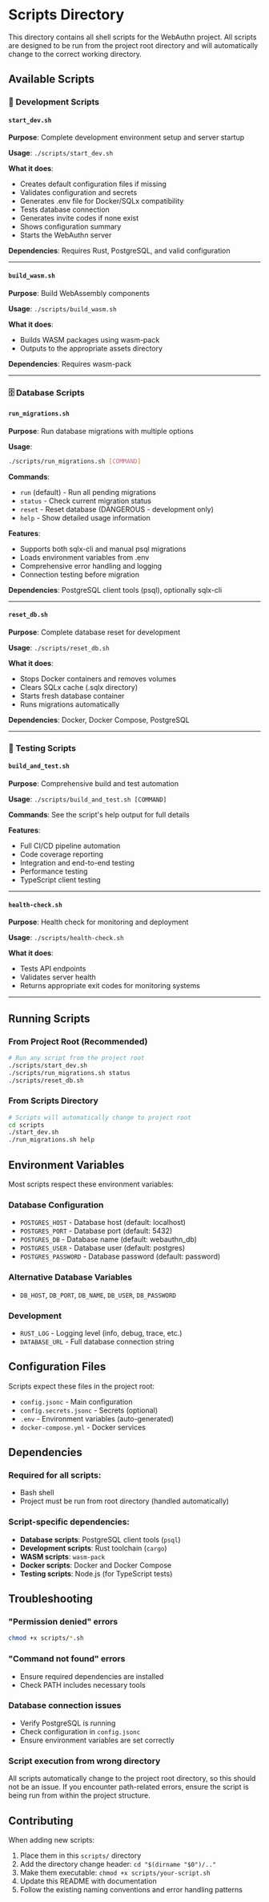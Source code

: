 # Scripts Directory

This directory contains all shell scripts for the WebAuthn project. All scripts are designed to be run from the project root directory and will automatically change to the correct working directory.

## Available Scripts

### 🚀 Development Scripts

#### `start_dev.sh`
**Purpose**: Complete development environment setup and server startup

**Usage**: `./scripts/start_dev.sh`

**What it does**:
- Creates default configuration files if missing
- Validates configuration and secrets
- Generates .env file for Docker/SQLx compatibility
- Tests database connection
- Generates invite codes if none exist
- Shows configuration summary
- Starts the WebAuthn server

**Dependencies**: Requires Rust, PostgreSQL, and valid configuration

---

#### `build_wasm.sh`
**Purpose**: Build WebAssembly components

**Usage**: `./scripts/build_wasm.sh`

**What it does**:
- Builds WASM packages using wasm-pack
- Outputs to the appropriate assets directory

**Dependencies**: Requires wasm-pack

---

### 🗄️ Database Scripts

#### `run_migrations.sh`
**Purpose**: Run database migrations with multiple options

**Usage**:
```bash
./scripts/run_migrations.sh [COMMAND]
```

**Commands**:
- `run` (default) - Run all pending migrations
- `status` - Check current migration status
- `reset` - Reset database (DANGEROUS - development only)
- `help` - Show detailed usage information

**Features**:
- Supports both sqlx-cli and manual psql migrations
- Loads environment variables from .env
- Comprehensive error handling and logging
- Connection testing before migration

**Dependencies**: PostgreSQL client tools (psql), optionally sqlx-cli

---

#### `reset_db.sh`
**Purpose**: Complete database reset for development

**Usage**: `./scripts/reset_db.sh`

**What it does**:
- Stops Docker containers and removes volumes
- Clears SQLx cache (.sqlx directory)
- Starts fresh database container
- Runs migrations automatically

**Dependencies**: Docker, Docker Compose, PostgreSQL

---

### 🧪 Testing Scripts

#### `build_and_test.sh`
**Purpose**: Comprehensive build and test automation

**Usage**: `./scripts/build_and_test.sh [COMMAND]`

**Commands**: See the script's help output for full details

**Features**:
- Full CI/CD pipeline automation
- Code coverage reporting
- Integration and end-to-end testing
- Performance testing
- TypeScript client testing

---

#### `health-check.sh`
**Purpose**: Health check for monitoring and deployment

**Usage**: `./scripts/health-check.sh`

**What it does**:
- Tests API endpoints
- Validates server health
- Returns appropriate exit codes for monitoring systems

---

## Running Scripts

### From Project Root (Recommended)
```bash
# Run any script from the project root
./scripts/start_dev.sh
./scripts/run_migrations.sh status
./scripts/reset_db.sh
```

### From Scripts Directory
```bash
# Scripts will automatically change to project root
cd scripts
./start_dev.sh
./run_migrations.sh help
```

## Environment Variables

Most scripts respect these environment variables:

### Database Configuration
- `POSTGRES_HOST` - Database host (default: localhost)
- `POSTGRES_PORT` - Database port (default: 5432)
- `POSTGRES_DB` - Database name (default: webauthn_db)
- `POSTGRES_USER` - Database user (default: postgres)
- `POSTGRES_PASSWORD` - Database password (default: password)

### Alternative Database Variables
- `DB_HOST`, `DB_PORT`, `DB_NAME`, `DB_USER`, `DB_PASSWORD`

### Development
- `RUST_LOG` - Logging level (info, debug, trace, etc.)
- `DATABASE_URL` - Full database connection string

## Configuration Files

Scripts expect these files in the project root:
- `config.jsonc` - Main configuration
- `config.secrets.jsonc` - Secrets (optional)
- `.env` - Environment variables (auto-generated)
- `docker-compose.yml` - Docker services

## Dependencies

### Required for all scripts:
- Bash shell
- Project must be run from root directory (handled automatically)

### Script-specific dependencies:
- **Database scripts**: PostgreSQL client tools (`psql`)
- **Development scripts**: Rust toolchain (`cargo`)
- **WASM scripts**: `wasm-pack`
- **Docker scripts**: Docker and Docker Compose
- **Testing scripts**: Node.js (for TypeScript tests)

## Troubleshooting

### "Permission denied" errors
```bash
chmod +x scripts/*.sh
```

### "Command not found" errors
- Ensure required dependencies are installed
- Check PATH includes necessary tools

### Database connection issues
- Verify PostgreSQL is running
- Check configuration in `config.jsonc`
- Ensure environment variables are set correctly

### Script execution from wrong directory
All scripts automatically change to the project root directory, so this should not be an issue. If you encounter path-related errors, ensure the script is being run from within the project structure.

## Contributing

When adding new scripts:
1. Place them in this `scripts/` directory
2. Add the directory change header: `cd "$(dirname "$0")/.."`
3. Make them executable: `chmod +x scripts/your-script.sh`
4. Update this README with documentation
5. Follow the existing naming conventions and error handling patterns
